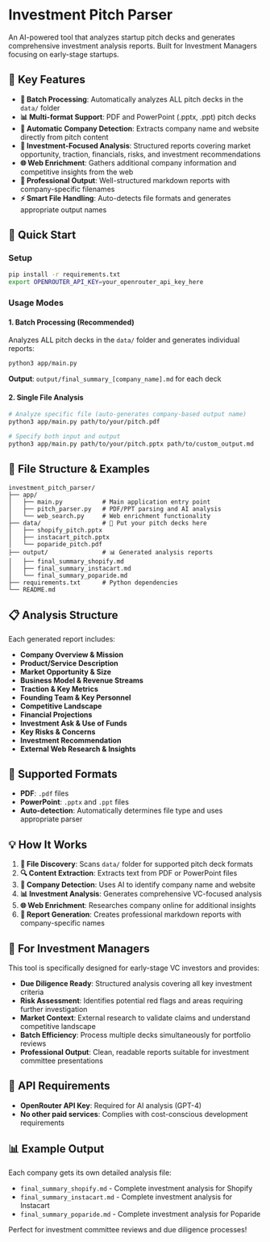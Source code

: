 # Investment Pitch Parser

An AI-powered tool that analyzes startup pitch decks and generates comprehensive investment analysis reports. Built for Investment Managers focusing on early-stage startups.

## 🎯 Key Features

- **🔄 Batch Processing**: Automatically analyzes ALL pitch decks in the `data/` folder
- **📊 Multi-format Support**: PDF and PowerPoint (.pptx, .ppt) pitch decks
- **🤖 Automatic Company Detection**: Extracts company name and website directly from pitch content
- **💼 Investment-Focused Analysis**: Structured reports covering market opportunity, traction, financials, risks, and investment recommendations
- **🌐 Web Enrichment**: Gathers additional company information and competitive insights from the web
- **📝 Professional Output**: Well-structured markdown reports with company-specific filenames
- **⚡ Smart File Handling**: Auto-detects file formats and generates appropriate output names

## 🚀 Quick Start

### Setup
```bash
pip install -r requirements.txt
export OPENROUTER_API_KEY=your_openrouter_api_key_here
```

### Usage Modes

#### 1. Batch Processing (Recommended)
Analyzes ALL pitch decks in the `data/` folder and generates individual reports:
```bash
python3 app/main.py
```
**Output**: `output/final_summary_[company_name].md` for each deck

#### 2. Single File Analysis
```bash
# Analyze specific file (auto-generates company-based output name)
python3 app/main.py path/to/your/pitch.pdf

# Specify both input and output
python3 app/main.py path/to/your/pitch.pptx path/to/custom_output.md
```

## 📁 File Structure & Examples

```
investment_pitch_parser/
├── app/
│   ├── main.py           # Main application entry point
│   ├── pitch_parser.py   # PDF/PPT parsing and AI analysis
│   └── web_search.py     # Web enrichment functionality
├── data/                 # 📂 Put your pitch decks here
│   ├── shopify_pitch.pptx
│   ├── instacart_pitch.pptx
│   └── poparide_pitch.pdf
├── output/               # 📊 Generated analysis reports
│   ├── final_summary_shopify.md
│   ├── final_summary_instacart.md
│   └── final_summary_poparide.md
├── requirements.txt      # Python dependencies
└── README.md
```

## 📋 Analysis Structure

Each generated report includes:

- **Company Overview & Mission**
- **Product/Service Description** 
- **Market Opportunity & Size**
- **Business Model & Revenue Streams**
- **Traction & Key Metrics**
- **Founding Team & Key Personnel**
- **Competitive Landscape**
- **Financial Projections**
- **Investment Ask & Use of Funds**
- **Key Risks & Concerns**
- **Investment Recommendation**
- **External Web Research & Insights**

## 🔧 Supported Formats

- **PDF**: `.pdf` files
- **PowerPoint**: `.pptx` and `.ppt` files
- **Auto-detection**: Automatically determines file type and uses appropriate parser

## 💡 How It Works

1. **📂 File Discovery**: Scans `data/` folder for supported pitch deck formats
2. **🔍 Content Extraction**: Extracts text from PDF or PowerPoint files
3. **🏢 Company Detection**: Uses AI to identify company name and website
4. **📊 Investment Analysis**: Generates comprehensive VC-focused analysis
5. **🌐 Web Enrichment**: Researches company online for additional insights
6. **📝 Report Generation**: Creates professional markdown reports with company-specific names

## 🎯 For Investment Managers

This tool is specifically designed for early-stage VC investors and provides:

- **Due Diligence Ready**: Structured analysis covering all key investment criteria
- **Risk Assessment**: Identifies potential red flags and areas requiring further investigation
- **Market Context**: External research to validate claims and understand competitive landscape
- **Batch Efficiency**: Process multiple decks simultaneously for portfolio reviews
- **Professional Output**: Clean, readable reports suitable for investment committee presentations

## 🔑 API Requirements

- **OpenRouter API Key**: Required for AI analysis (GPT-4)
- **No other paid services**: Complies with cost-conscious development requirements

## 📊 Example Output

Each company gets its own detailed analysis file:
- `final_summary_shopify.md` - Complete investment analysis for Shopify
- `final_summary_instacart.md` - Complete investment analysis for Instacart  
- `final_summary_poparide.md` - Complete investment analysis for Poparide

Perfect for investment committee reviews and due diligence processes!
